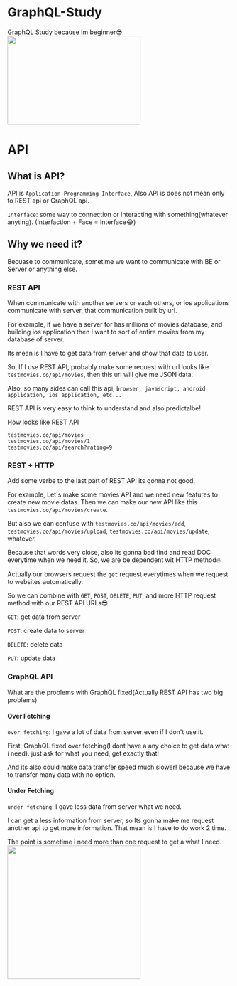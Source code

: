 # GraphQL-Study

GraphQL Study because Im beginner😎
<img width="300" height="200" src="https://store.graphql.org/cdn/shop/files/GraphQL-logo.png?v=1663253428">

# API

## What is API?

API is `Application Programming Interface`, Also API is does not mean only to REST api or GraphQL api.

`Interface`: some way to connection or interacting with something(whatever anyting). (Interfaction + Face = Interface😂)

## Why we need it?

Becuase to communicate, sometime we want to communicate with BE or Server or anything else.

### REST API

When communicate with another servers or each others, or ios applications communicate with server, that communication built by url.

For example, if we have a server for has millions of movies database, and building ios application then I want to sort of entire movies from my database of server.

Its mean is I have to get data from server and show that data to user.

So, If I use REST API, probably make some request with url looks like `testmovies.co/api/movies`, then this url will give me JSON data.

Also, so many sides can call this api, `browser, javascript, android application, ios application, etc...`

REST API is very easy to think to understand and also predictalbe!

How looks like REST API

```
testmovies.co/api/movies
testmovies.co/api/movies/1
testmovies.co/api/search?rating=9
```

### REST + HTTP

Add some verbe to the last part of REST API its gonna not good.

For example, Let's make some movies API and we need new features to create new movie datas.
Then we can make our new API like this `testmovies.co/api/movies/create`.

But also we can confuse with `testmovies.co/api/movies/add`, `testmovies.co/api/movies/upload`, `testmovies.co/api/movies/update`, whatever.

Because that words very close, also its gonna bad find and read DOC everytime when we need it.
So, we are be dependent wit HTTP method🔥

Actually our browsers request the `get` request everytimes when we request to websites automatically.

So we can combine with `GET`, `POST`, `DELETE`, `PUT`, and more HTTP request method with our REST API URLs😎

`GET`: get data from server

`POST`: create data to server

`DELETE`: delete data

`PUT`: update data

### GraphQL API

What are the problems with GraphQL fixed(Actually REST API has two big problems)

#### Over Fetching

`over fetching`: I gave a lot of data from server even if I don't use it.

First, GraphQL fixed over fetching(I dont have a any choice to get data what i need). just ask for what you need, get exactly that!

And its also could make data transfer speed much slower! because we have to transfer many data with no option.

#### Under Fetching

`under fetching`: I gave less data from server what we need.

I can get a less information from server, so Its gonna make me request another api to get more information. That mean is I have to do work 2 time.

The point is sometime i need more than one request to get a what I need.
<img width="300" height="300" src="https://upload.wikimedia.org/wikipedia/commons/thumb/1/17/GraphQL_Logo.svg/800px-GraphQL_Logo.svg.png"/>
